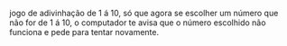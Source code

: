 jogo de adivinhação de 1 á 10, só que agora se escolher um número que não for de 1 á 10, o computador te avisa que o número escolhido não funciona e pede para tentar novamente.
